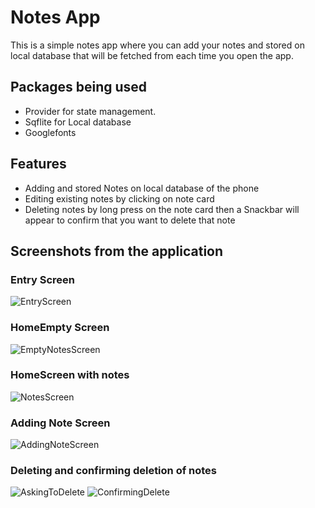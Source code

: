 # Notes App 

This is a simple notes app where you can add your notes and stored on local database that will be fetched from each time you open the app.

## Packages being used 

- Provider for state management.
- Sqflite for Local database
- Googlefonts 

## Features
- Adding and stored Notes on local database of the phone
- Editing existing notes by clicking on note card
- Deleting notes by long press on the note card then a Snackbar will appear to confirm that you want to delete that note

## Screenshots from the application

### Entry Screen 

![EntryScreen](https://user-images.githubusercontent.com/33814608/174313233-2eb993c3-a8ef-4524-8e7c-2e61dac782b5.PNG)


### HomeEmpty Screen 

![EmptyNotesScreen](https://user-images.githubusercontent.com/33814608/174313558-3fa792cb-4b41-4692-8e56-03448f23e4e4.PNG)

### HomeScreen with notes 

![NotesScreen](https://user-images.githubusercontent.com/33814608/174313687-3bf9bc46-976a-4563-b4b7-d93aab4d6ec8.PNG)


### Adding Note Screen 

![AddingNoteScreen](https://user-images.githubusercontent.com/33814608/174313754-6dd0885b-59d2-46c6-b89c-097bf7eadea7.PNG)


### Deleting and confirming deletion of notes 

![AskingToDelete](https://user-images.githubusercontent.com/33814608/174313863-e4e436b7-b1e0-4dce-a23e-437d8e807b25.PNG)
![ConfirmingDelete](https://user-images.githubusercontent.com/33814608/174313868-eb2e523e-7a7b-4c3f-8f85-ac8e30e0ae1c.PNG)





